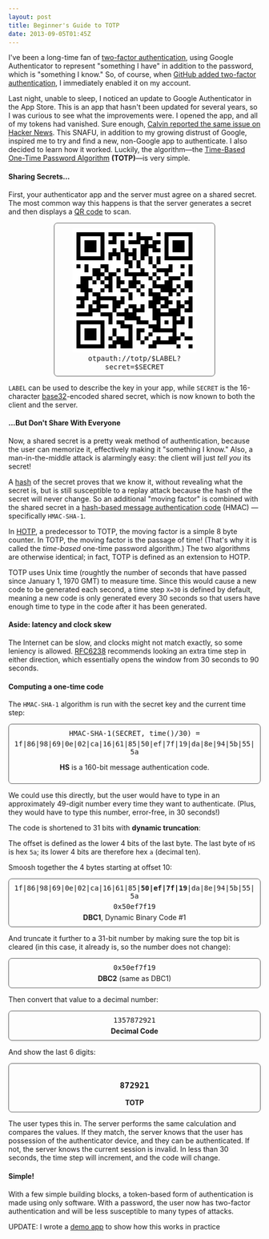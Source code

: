 ```yaml
---
layout: post
title: Beginner's Guide to TOTP
date: 2013-09-05T01:45Z
---
```

I've been a long-time fan of [two-factor authentication][2fa],
using Google Authenticator to represent "something I have"
in addition to the password, which is "something I know."
So, of course, when [GitHub added two-factor authentication][GitHub],
I immediately enabled it on my account.

Last night, unable to sleep, I noticed an update to Google Authenticator
in the App Store. This is an app that hasn't been updated for several years,
so I was curious to see what the improvements were. I opened the app, and all
of my tokens had vanished. Sure enough, 
[Calvin reported the same issue on Hacker News][calvin].
This SNAFU, in addition to my growing distrust of Google, 
inspired me to try and find a new, non-Google
app to authenticate. I also decided to learn how it worked. Luckily, 
the algorithm&mdash;the 
[Time-Based One-Time Password Algorithm][TOTP]
**(TOTP)**&mdash;is very simple. 

#### Sharing Secrets...

First, your authenticator app and the server must agree on a shared secret.
The most common way this happens is that the server generates a secret
and then displays a [QR code][QR] to scan.

<div style="width: 300px; border: 1px solid #555; padding: 10px; border-radius: 7px; text-align: center; margin:auto">
<img src="/otpauthexample.png" alt="The QR code for this URI" /><br />
<tt>otpauth://totp/$LABEL?secret=$SECRET</tt>
</div>

`LABEL` can be used to describe the key in your app, while `SECRET` is
the 16-character [base32][base32]-encoded shared secret, which is now
known to both the client and the server.

#### ...But Don't Share With Everyone

Now, a shared secret is a pretty weak method of authentication, because
the user can memorize it, effectively making it "something I know."
Also, a man-in-the-middle attack is alarmingly easy: the client will
just *tell you* its secret!

A [hash][hash] of the secret proves that we know it, without revealing
what the secret is, but is still susceptible to a replay attack because
the hash of the secret will never change. So an additional "moving factor"
is combined with the shared secret in a
[hash-based message authentication code][HMAC] (HMAC)
&mdash;specifically `HMAC-SHA-1`.

In [HOTP][HOTP], a predecessor to TOTP, the moving factor is a
simple 8 byte counter. In TOTP, the moving factor is the passage of time!
(That's why it is called the *time-based* one-time password algorithm.)
The two algorithms are otherwise identical; in fact, TOTP is defined as
an extension to HOTP.

TOTP uses Unix time (roughtly the number of seconds that have passed since
January 1, 1970 GMT) to measure time. Since this would cause a new code
to be generated each second, a time step `X=30` is defined by default,
meaning a new code is only generated every 30 seconds so that users have
enough time to type in the code after it has been generated.

#### Aside: latency and clock skew
The Internet can be slow, and clocks might not match exactly, so some
leniency is allowed. [RFC6238][TOTP] recommends looking an extra time
step in either direction, which essentially opens the window from
30 seconds to 90 seconds.

#### Computing a one-time code

The `HMAC-SHA-1` algorithm is run with the secret key and the current
time step:


<div style="border: 1px solid #555; padding: 10px; border-radius: 7px; text-align: center; margin:auto">
<tt style="display: block; margin-bottom: 5px">
HMAC-SHA-1(SECRET, time()/30) =
</tt>
<tt style="display: block; margin-bottom: 5px">
1f|86|98|69|0e|02|ca|16|61|85|50|ef|7f|19|da|8e|94|5b|55|5a
</tt>

<b>HS</b> is a 160-bit message authentication code.
</div>

We could use this directly, but the user would have to type in an
approximately 49-digit number every time they want to authenticate.
(Plus, they would have to type this number, error-free, in 30 seconds!)

The code is shortened to 31 bits with **dynamic truncation**:

The offset is defined as the lower 4 bits of the last byte.
The last byte of `HS` is hex `5a`; its lower 4 bits are therefore hex `a`
(decimal ten).

Smoosh together the 4 bytes starting at offset 10:

<div style="border: 1px solid #555; padding: 10px; border-radius: 7px; text-align: center; margin:auto">
<tt style="display: block; margin-bottom: 5px">
1f|86|98|69|0e|02|ca|16|61|85|<b>50|ef|7f|19</b>|da|8e|94|5b|55|5a
</tt>

<tt style="display: block; margin-bottom: 5px">
0x50ef7f19
</tt>
<b>DBC1</b>, Dynamic Binary Code #1
</div>

And truncate it further to a 31-bit number by making sure the top bit is cleared
(in this case, it already is, so the number does not change):

<div style="border: 1px solid #555; padding: 10px; border-radius: 7px; text-align: center; margin:auto">
<tt style="display: block; margin-bottom: 5px">
0x50ef7f19
</tt>
<b>DBC2</b> (same as DBC1)
</div>

Then convert that value to a decimal number:

<div style="border: 1px solid #555; padding: 10px; border-radius: 7px; text-align: center; margin:auto">
<tt style="display:block;margin-bottom:5px">
1357872921
</tt>
<b>Decimal Code</b>
</div>

And show the last 6 digits:

<div style="border: 1px solid #555; padding: 10px; border-radius: 7px; text-align: center; margin:auto">
<h3><tt>872921</tt></h3>
<b>TOTP</b>
</div>

The user types this in. The server performs the same calculation and compares
the values. If they match, the server knows that the user has possession
of the authenticator device, and they can be authenticated. If not, the
server knows the current session is invalid. In less than 30 seconds, the
time step will increment, and the code will change.

#### Simple!
With a few simple building blocks, a token-based form of authentication is
made using only software. With a password, the user now has two-factor
authentication and will be less susceptible to many types of attacks.

UPDATE: I wrote a [demo app] to show how this works in practice

[HMAC]: https://en.wikipedia.org/wiki/Hash-based_message_authentication_code
[2fa]: https://en.wikipedia.org/wiki/Multi-factor_authentication
[GitHub]: https://github.com/blog/1614-two-factor-authentication
[calvin]: https://news.ycombinator.com/item?id=6325760
[base32]: https://en.wikipedia.org/wiki/Base32
[hash]: https://en.wikipedia.org/wiki/Cryptographic_hash_function
[TOTP]: https://www.ietf.org/rfc/rfc6238.txt
[HOTP]: https://www.ietf.org/rfc/rfc4226.txt
[QR]: https://en.wikipedia.org/wiki/QR_code
[demo app]: https://2fa.glitch.me/
